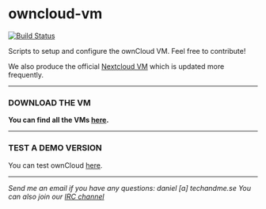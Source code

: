 # owncloud-vm

[![Build Status](https://travis-ci.org/techandme/owncloud-vm.svg?branch=master)](https://travis-ci.org/techandme/owncloud-vm)

Scripts to setup and configure the ownCloud VM. Feel free to contribute!

We also produce the official [Nextcloud VM](https://github.com/owncloud/vm) which is updated more frequently.

----------------------------------------------------------------------------------------------------------------------------

### **DOWNLOAD THE VM**

**You can find all the VMs [here](https://www.techandme.se/pre-configured-owncloud-installaton/).**


----------------------------------------------------------------------------------------------------------------------------

### TEST A DEMO VERSION

You can test ownCloud [here](https://demo.owncloud.org/).

----------------------------------------------------------------------------------------------------------------------------
*Send me an email if you have any questions: daniel [a] techandme.se*
*You can also join our [IRC channel](https://irc.techandme.se/)*


